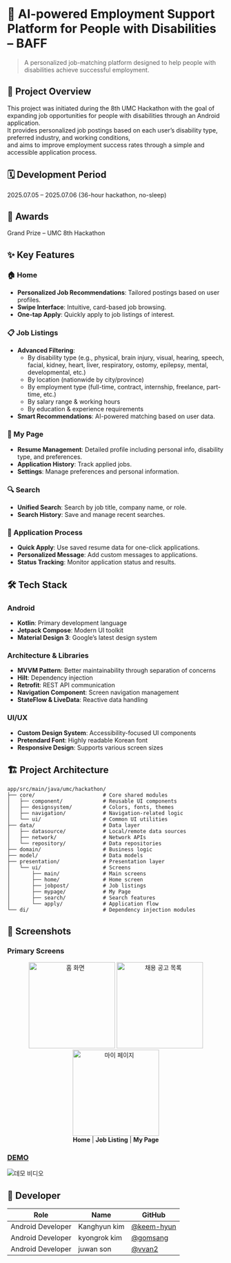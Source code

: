 # 🌟 AI-powered Employment Support Platform for People with Disabilities – BAFF

> A personalized job-matching platform designed to help people with disabilities achieve successful employment.

## 📱 Project Overview

This project was initiated during the 8th UMC Hackathon with the goal of expanding job opportunities for people with disabilities through an Android application.<br>
It provides personalized job postings based on each user’s disability type, preferred industry, and working conditions,<br>
and aims to improve employment success rates through a simple and accessible application process.<br>

## 🗓️ Development Period

2025.07.05 – 2025.07.06 (36-hour hackathon, no-sleep)

## 🏅 Awards
Grand Prize – UMC 8th Hackathon

## ✨ Key Features

### 🏠 Home
- **Personalized Job Recommendations**: Tailored postings based on user profiles.
- **Swipe Interface**: Intuitive, card-based job browsing.
- **One-tap Apply**: Quickly apply to job listings of interest.

### 📋 Job Listings
- **Advanced Filtering**:
  - By disability type (e.g., physical, brain injury, visual, hearing, speech, facial, kidney, heart, liver, respiratory, ostomy, epilepsy, mental, developmental, etc.)
  - By location (nationwide by city/province)
  - By employment type (full-time, contract, internship, freelance, part-time, etc.)
  - By salary range & working hours
  - By education & experience requirements
- **Smart Recommendations**: AI-powered matching based on user data.

### 👤 My Page
- **Resume Management**: Detailed profile including personal info, disability type, and preferences.
- **Application History**: Track applied jobs.
- **Settings**: Manage preferences and personal information.

### 🔍 Search
- **Unified Search**: Search by job title, company name, or role.
- **Search History**: Save and manage recent searches.

### 📝 Application Process
- **Quick Apply**: Use saved resume data for one-click applications.
- **Personalized Message**: Add custom messages to applications.
- **Status Tracking**: Monitor application status and results.

## 🛠 Tech Stack

### Android
- **Kotlin**: Primary development language
- **Jetpack Compose**: Modern UI toolkit
- **Material Design 3**: Google’s latest design system

### Architecture & Libraries
- **MVVM Pattern**: Better maintainability through separation of concerns
- **Hilt**: Dependency injection
- **Retrofit**: REST API communication
- **Navigation Component**: Screen navigation management
- **StateFlow & LiveData**: Reactive data handling

### UI/UX
- **Custom Design System**: Accessibility-focused UI components
- **Pretendard Font**: Highly readable Korean font
- **Responsive Design**: Supports various screen sizes

## 🏗 Project Architecture

```
app/src/main/java/umc/hackathon/
├── core/                      # Core shared modules
│   ├── component/             # Reusable UI components
│   ├── designsystem/          # Colors, fonts, themes
│   ├── navigation/            # Navigation-related logic
│   └── ui/                    # Common UI utilities
├── data/                      # Data layer
│   ├── datasource/            # Local/remote data sources
│   ├── network/               # Network APIs
│   └── repository/            # Data repositories
├── domain/                    # Business logic
├── model/                     # Data models
├── presentation/              # Presentation layer
│   └── ui/                    # Screens
│       ├── main/              # Main screens
│       ├── home/              # Home screen
│       ├── jobpost/           # Job listings
│       ├── mypage/            # My Page
│       ├── search/            # Search features
│       └── apply/             # Application flow
└── di/                        # Dependency injection modules
```

## 📸 Screenshots

### Primary Screens

<div align="center">
  <img src="https://github.com/user-attachments/assets/f6731a00-d0ad-4753-babc-f56a4e8eb637" width="200" alt="홈 화면"/>
  <img src="https://github.com/user-attachments/assets/f9832512-8c92-4e55-bd20-ff9f183c5ee0" width="200" alt="채용 공고 목록"/>
  <img src="https://github.com/user-attachments/assets/0a028454-f9d2-4d2c-a974-13b5036de7bf" width="200" alt="마이 페이지"/>
</div>

<div align="center">
  <strong>Home</strong> | <strong>Job Listing</strong> | <strong>My Page</strong>
</div>


### [DEMO](https://youtu.be/l3YTwNZOLt8?si=RkAHxWBAi7Sj6AnN)
![데모 비디오](https://img.youtube.com/vi/l3YTwNZOLt8/0.jpg)


## 👥 Developer

| Role | Name | GitHub |
|------|------|--------|
| Android Developer | Kanghyun kim | [@keem-hyun](https://github.com/keem-hyun) |
| Android Developer | kyongrok kim | [@gomsang](https://github.com/gomsang) |
| Android Developer | juwan son | [@vvan2](https://github.com/vvan2) |

